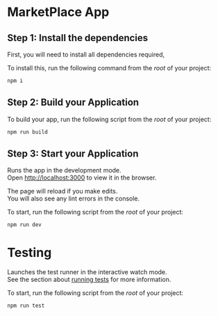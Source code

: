 # MarketPlace App 


## Step 1: Install the dependencies

First, you will need to install all dependencies required,

To install this, run the following command from the _root_ of your project:

```bash
npm i
```

## Step 2: Build your Application


To build your app, run the following script from the _root_ of your project:

```bash
npm run build
```

## Step 3: Start your Application

Runs the app in the development mode.\
Open [http://localhost:3000](http://localhost:3000) to view it in the browser.

The page will reload if you make edits.\
You will also see any lint errors in the console.

To start, run the following script from the _root_ of your project:

```bash
npm run dev
```

# Testing

Launches the test runner in the interactive watch mode.\
See the section about [running tests](https://facebook.github.io/create-react-app/docs/running-tests) for more information.

To start, run the following script from the _root_ of your project:

```bash
npm run test
```